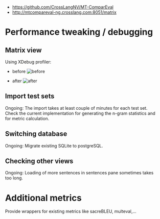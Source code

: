 - https://github.com/CrossLangNV/MT-ComparEval
- http://mtcompareval-ng.crosslang.com:8051/matrix

# Performance tweaking / debugging

## Matrix view

Using XDebug profiler:

- before ![before](https://i.imgur.com/oL9mKqY.png)

- after ![after](https://i.imgur.com/620XYPD.png)

## Import test sets

Ongoing: The import takes at least couple of minutes for each test set. Check the current implementation for generating the n-gram statistics and for metric calculation.

## Switching database

Ongoing: Migrate existing SQLite to postgreSQL.

## Checking other views

Ongoing: Loading of more sentences in sentences pane sometimes takes too long.

# Additional metrics

Provide wrappers for existing metrics like sacreBLEU, multeval,...
